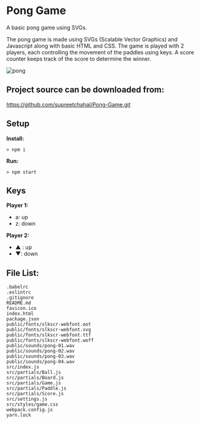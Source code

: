 # Pong Game

A basic pong game using SVGs.

The pong game is made using SVGs (Scalable Vector Graphics) and Javascript along with basic HTML and CSS. The game is played with 2 players, each controlling the movement of the paddles using keys. A score counter keeps track of the score to determine the winner.

![pong](https://cloud.githubusercontent.com/assets/24979374/22915743/435aacc0-f22e-11e6-975f-fec399ece951.png)

## Project source can be downloaded from:
https://github.com/supreetchahal/Pong-Game.git

## Setup

**Install:**

`> npm i`

**Run:**

`> npm start`

## Keys

**Player 1:**
* a: up
* z: down

**Player 2:**
* ▲ : up
* ▼: down

## File List:
```
.babelrc
.eslintrc
.gitignore
README.md
favicon.ico
index.html
package.json
public/fonts/slkscr-webfont.eot
public/fonts/slkscr-webfont.svg
public/fonts/slkscr-webfont.ttf
public/fonts/slkscr-webfont.woff
public/sounds/pong-01.wav
public/sounds/pong-02.wav
public/sounds/pong-03.wav
public/sounds/pong-04.wav
src/index.js
src/partials/Ball.js
src/partials/Board.js
src/partials/Game.js
src/partials/Paddle.js
src/partials/Score.js
src/settings.js
src/styles/game.css
webpack.config.js
yarn.lock
```
